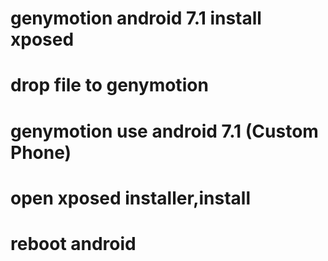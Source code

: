 # genymotion android 7.1 install xposed
# drop file to genymotion
# genymotion use android 7.1 (Custom Phone)
# open xposed installer,install
# reboot android

